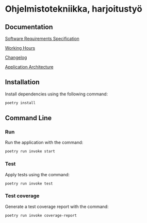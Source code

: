 # Ohjelmistotekniikka, harjoitustyö

## Documentation

[Software Requirements Specification](https://github.com/ismomehdi/ot-harjoitustyo/blob/main/documentation/software_requirements_specification.md)

[Working Hours](https://github.com/ismomehdi/ot-harjoitustyo/blob/main/documentation/working_hours.md)

[Changelog](https://github.com/ismomehdi/ot-harjoitustyo/blob/main/documentation/changelog.md)

[Application Architecture](https://github.com/ismomehdi/ot-harjoitustyo/blob/main/documentation/architecture.md)

## Installation

Install dependencies using the following command:

```bash
poetry install
```

## Command Line

### Run

Run the application with the command:

```bash
poetry run invoke start
```

### Test

Apply tests using the command:

```bash
poetry run invoke test
```

### Test coverage

Generate a test coverage report with the command:

```bash
poetry run invoke coverage-report
```
